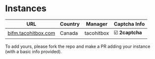 # Instances

URL|Country|Manager|Captcha Info
---|---|---|---
[bifm.tacohitbox.com](https://bifm.tacohitbox.com)|Canada|tacohitbox|☑️ **2captcha**

To add yours, please fork the repo and make a PR adding your instance (with a basic info provided).